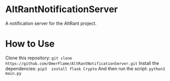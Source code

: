 # AltRantNotificationServer
A notification server for the AltRant project.
# How to Use
Clone this repository: `git clone https://github.com/OmerFlame/AltRantNotificationServer.git` Install the dependencies: `pip3 
install flask Crypto` And then run the script:
`python3 main.py`
